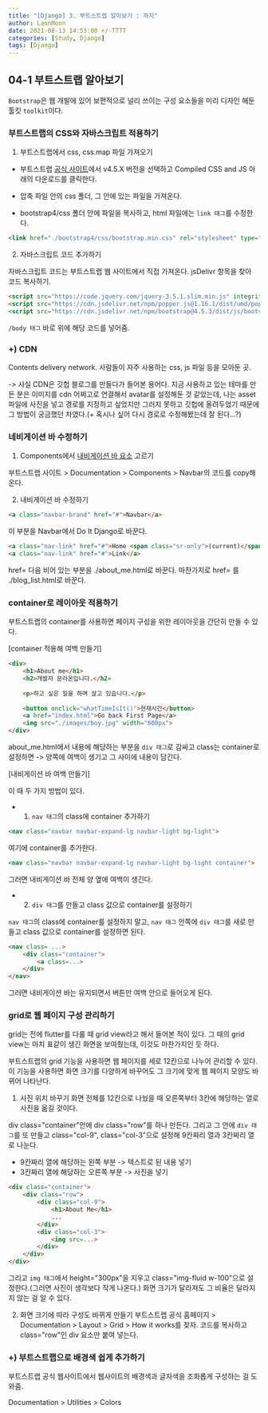 ```yaml
---
title: "[Django] 3. 부트스트랩 알아보기 : 까지"
author: LaonMoon
date: 2021-08-13 14:53:00 +/-TTTT
categories: [Study, Django]
tags: [Django]
---
```


## **04-1 부트스트랩 알아보기**
`Bootstrap`은 웹 개발에 있어 보편적으로 널리 쓰이는 구성 요소들을 미리 디자인 해둔 툴킷 `toolkit`이다.

### 부트스트랩의 CSS와 자바스크립트 적용하기

1. 부트스트랩에서 css, css.map 파일 가져오기

- 부트스트랩 [공식 사이트](https://getbootstrap.com/docs/4.5/getting-started/download/)에서 v4.5.X 버전을 선택하고 Compiled CSS and JS 아래의 다운로드를 클릭한다.

- 압축 파일 안의 css 폴더, 그 안에 있는 파일을 가져온다.
- bootstrap4/css 폴더 안에 파일을 복사하고, html 파일에는 `link 태그`를 수정한다.

```html
<link href="./bootstrap4/css/bootstrap.min.css" rel="stylesheet" type="text/css">
```

2. 자바스크립트 코드 추가하기

자바스크립트 코드는 부트스트랩 웹 사이트에서 직접 가져온다. jsDelivr 항목을 찾아 코드 복사하기.

```html
<script src="https://code.jquery.com/jquery-3.5.1.slim.min.js" integrity="sha384-DfXdz2htPH0lsSSs5nCTpuj/zy4C+OGpamoFVy38MVBnE+IbbVYUew+OrCXaRkfj" crossorigin="anonymous"></script>
<script src="https://cdn.jsdelivr.net/npm/popper.js@1.16.1/dist/umd/popper.min.js" integrity="sha384-9/reFTGAW83EW2RDu2S0VKaIzap3H66lZH81PoYlFhbGU+6BZp6G7niu735Sk7lN" crossorigin="anonymous"></script>
<script src="https://cdn.jsdelivr.net/npm/bootstrap@4.5.3/dist/js/bootstrap.min.js" integrity="sha384-w1Q4orYjBQndcko6MimVbzY0tgp4pWB4lZ7lr30WKz0vr/aWKhXdBNmNb5D92v7s" crossorigin="anonymous"></script>
```
`/body 태그` 바로 위에 해당 코드를 넣어줌.

### +) CDN 
Contents delivery network. 사람들이 자주 사용하는 css, js 파일 등을 모아둔 곳.

-> 사실 CDN은 깃헙 블로그를 만들다가 들어본 용어다. 지금 사용하고 있는 테마를 만든 분은 이미지를 cdn 어쩌고로 연결해서 avatar를 설정해둔 것 같았는데, 나는 asset 파일에 사진을 넣고 경로를 지정하고 싶었지만 그러지 못하고 깃헙에 올려두었기 때문에 그 방법이 궁금했던 차였다.(+ 혹시나 싶어 다시 경로로 수정해봤는데 잘 된다...?)

### 네비게이션 바 수정하기
1. Components에서 [내비게이션 바 요소](https://getbootstrap.com/docs/4.5/components/navbar/) 고르기

부트스트랩 사이트 > Documentation > Components > Navbar의 코드를 copy해온다.

2. 내비게이션 바 수정하기

```html
<a class="navbar-brand" href="#">Navbar</a>
``` 
이 부분을 Navbar에서 Do It Django로 바꾼다.
```html
<a class="nav-link" href="#">Home <span class="sr-only">(current)</span></a>
<a class="nav-link" href="#">Link</a>
```
href= 다음 비어 있는 부분을 ./about_me.html로 바꾼다. 마찬가지로 href= 를 ./blog_list.html로 바꾼다.

### container로 레이아웃 적용하기
부트스트랩의 container를 사용하면 페이지 구성을 위한 레이아웃을 간단히 만들 수 있다.

[container 적용해 여백 만들기]
```html
<div>
	<h1>About me</h1>
	<h2>개발자 문라온입니다.</h2>
		
	<p>하고 싶은 일을 하며 살고 있습니다.</p>
		
	<button onclick="whatTimeIsIt()">현재시간</button>
	<a href="index.html">Go back First Page</a>
	<img src="./images/boy.jpg" width="600px">
</div>
```
about_me.html에서 내용에 해당하는 부분을 `div 태그`로 감싸고 class는 container로 설정하면 -> 양쪽에 여백이 생기고 그 사이에 내용이 담긴다.

[내비게이션 바 여백 만들기]

이 때 두 가지 방법이 있다.
- 1. `nav 태그`의 class에 container 추가하기
```html
<nav class="navbar navbar-expand-lg navbar-light bg-light">
```
여기에 container를 추가한다.
```html
<nav class="navbar navbar-expand-lg navbar-light bg-light container">
```
그러면 내비게이션 바 전체 양 옆에 여백이 생긴다.
- 2. `div 태그`를 만들고 class 값으로 container를 설정하기

`nav 태그`의 class에 container를 설정하지 말고, `nav 태그` 안쪽에 `div 태그`를 새로 만들고 class 값으로 container를 설정하면 된다.
```html
<nav class= ...>
	<div class="container">
		<a class=...>
	</div>
</nav>
```
그러면 내비게이션 바는 유지되면서 버튼만 여백 안으로 들어오게 된다.

### grid로 웹 페이지 구성 관리하기
grid는 전에 flutter를 다룰 때 grid view라고 해서 들어본 적이 있다. 그 때의 grid view는 마치 표같이 생긴 화면을 보여줬는데, 이것도 마찬가지인 듯 하다. 

부트스트랩의 grid 기능을 사용하면 웹 페이지를 세로 12칸으로 나누어 관리할 수 있다. 이 기능을 사용하면 화면 크기를 다양하게 바꾸어도 그 크기에 맞게 웹 페이지 모양도 바뀌어 나타난다.

1. 사진 위치 바꾸기
화면 전체를 12칸으로 나눴을 때 오른쪽부터 3칸에 해당하는 열로 사진을 옮길 것이다.

div class="container"안에 div class="row"를 하나 만든다. 그리고 그 안에 `div 태그`를 또 만들고 class="col-9", class="col-3"으로 설정해 9칸짜리 열과 3칸짜리 열로 나눈다.

- 9칸짜리 열에 해당하는 왼쪽 부분 -> 텍스트로 된 내용 넣기
- 3칸짜리 열에 해당하는 오른쪽 부분 -> 사진을 넣기

```html
<div class="container">
	<div class="row">
		<div class="col-9">
			<h1>About Me</h1>
			...
		</div>
		<div class="col-3">
			<img src=...>
		</div>
	</div>
</div>
```
그리고 `img 태그`에서 height="300px"을 지우고 class="img-fluid w-100"으로 설정한다.(그러면 사진이 생각보다 작게 나온다.) 화면 크기가 달라져도 그 비율은 달라지지 않는 걸 알 수 있다.

2. 화면 크기에 따라 구성도 바뀌게 만들기
부트스트랩 공식 홈페이지 > Documentation > Layout > Grid > How it works를 찾자. 코드를 복사하고 class="row"인 div 요소만 붙여 넣는다.

### +) 부트스트랩으로 배경색 쉽게 추가하기
부트스트랩 공식 웹사이트에서 웹사이트의 배경색과 글자색을 조화롭게 구성하는 걸 도와줌.

Documentation > Utilities > Colors

